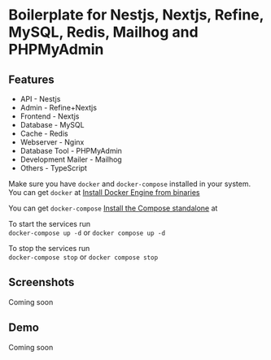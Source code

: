 # Boilerplate for Nestjs, Nextjs, Refine, MySQL, Redis, Mailhog and PHPMyAdmin

## Features

- API - Nestjs
- Admin - Refine+Nextjs
- Frontend - Nextjs
- Database - MySQL
- Cache - Redis
- Webserver - Nginx
- Database Tool - PHPMyAdmin
- Development Mailer - Mailhog
- Others - TypeScript

Make sure you have `docker` and `docker-compose` installed in your system. \
You can get `docker` at [Install Docker Engine from binaries](https://docs.docker.com/engine/install/binaries/)

You can get `docker-compose` [Install the Compose standalone](https://docs.docker.com/compose/install/other/) at 

To start the services run \
`docker-compose up -d` or `docker compose up -d`

To stop the services run \
`docker-compose stop` or `docker compose stop`

## Screenshots
Coming soon
## Demo
Coming soon